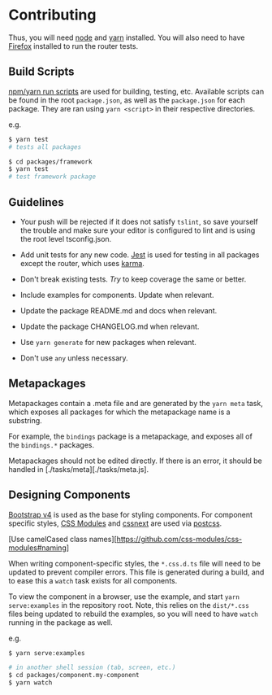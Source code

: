 # Contributing

Thus, you will need [node][] and [yarn][] installed. You will also need to have [Firefox][] installed to run the router tests.


## Build Scripts

[npm/yarn run scripts][run-scripts] are used for building, testing, etc. Available scripts can be found in the root `package.json`, as well as the `package.json` for each package. They are ran using `yarn <script>` in their respective directories.

e.g.

```bash
$ yarn test
# tests all packages

$ cd packages/framework
$ yarn test
# test framework package
```


## Guidelines

- Your push will be rejected if it does not satisfy `tslint`, so save yourself the trouble and make sure your editor is configured to lint and is using the root level tsconfig.json.

- Add unit tests for any new code. [Jest][] is used for testing in all packages except the router, which uses [karma][].

- Don't break existing tests. *Try* to keep coverage the same or better.

- Include examples for components. Update when relevant.

- Update the package README.md and docs when relevant.

- Update the package CHANGELOG.md when relevant.

- Use `yarn generate` for new packages when relevant.

- Don't use `any` unless necessary.


## Metapackages

Metapackages contain a .meta file and are generated by the `yarn meta` task, which exposes all packages for which the metapackage name is a substring.

For example, the `bindings` package is a metapackage, and exposes all of the `bindings.*` packages.

Metapackages should not be edited directly. If there is an error, it should be handled in [./tasks/meta][./tasks/meta.js].


## Designing Components

[Bootstrap v4][] is used as the base for styling components. For component specific styles, [CSS Modules][] and [cssnext][] are used via [postcss][].

[Use camelCased class names][https://github.com/css-modules/css-modules#naming]

When writing component-specific styles, the `*.css.d.ts` file will need to be updated to prevent compiler errors. This file is generated during a build, and to ease this a `watch` task exists for all components.

To view the component in a browser, use the example, and start `yarn serve:examples` in the repository root. Note, this relies on the `dist/*.css` files being updated to rebuild the examples, so you will need to have `watch` running in the package as well.

e.g.

```bash
$ yarn serve:examples

# in another shell session (tab, screen, etc.)
$ cd packages/component.my-component
$ yarn watch
```

[node]: https://nodejs.org
[yarn]: https://yarnpkg.com
[Firefox]: https://www.mozilla.org/en-US/firefox/
[run-scripts]: https://yarnpkg.com/lang/en/docs/cli/run/
[Jest]: https://facebook.github.io/jest/
[karma]: https://karma-runner.github.io/2.0/index.html
[Bootstrap v4]: https://getbootstrap.com/
[CSS Modules]: https://github.com/css-modules/css-modules
[cssnext]: https://cssnext.io/features/
[postcss]: https://postcss.org/